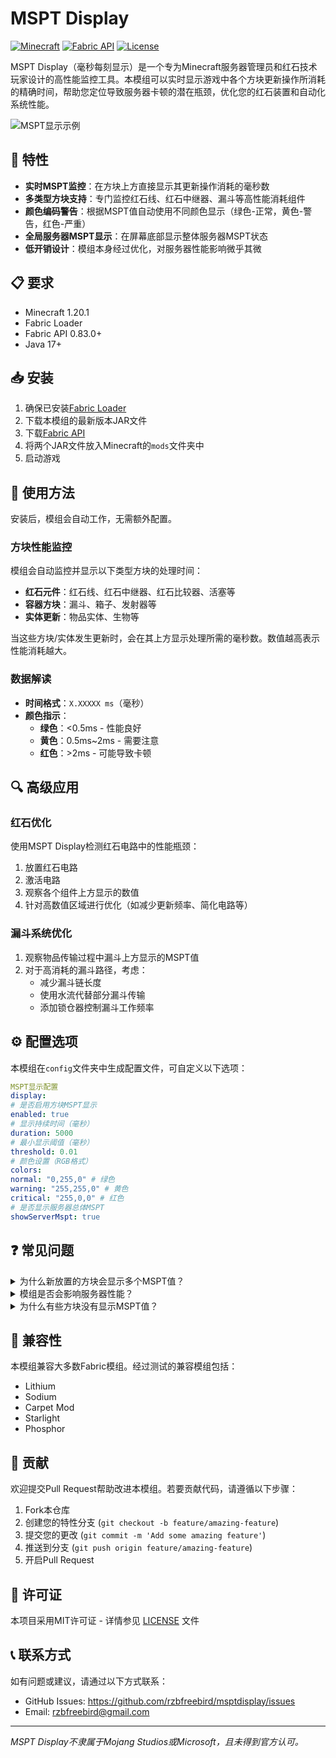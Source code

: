 # MSPT Display

[![Minecraft](https://img.shields.io/badge/Minecraft-1.20.1-brightgreen.svg)](https://www.minecraft.net/)
[![Fabric API](https://img.shields.io/badge/Fabric%20API-0.83.0%2B-blue.svg)](https://fabricmc.net/)
[![License](https://img.shields.io/badge/License-MIT-lightgrey.svg)](LICENSE)

MSPT Display（毫秒每刻显示）是一个专为Minecraft服务器管理员和红石技术玩家设计的高性能监控工具。本模组可以实时显示游戏中各个方块更新操作所消耗的精确时间，帮助您定位导致服务器卡顿的潜在瓶颈，优化您的红石装置和自动化系统性能。

![MSPT显示示例](screenshot.png)

## 🚀 特性

- **实时MSPT监控**：在方块上方直接显示其更新操作消耗的毫秒数
- **多类型方块支持**：专门监控红石线、红石中继器、漏斗等高性能消耗组件
- **颜色编码警告**：根据MSPT值自动使用不同颜色显示（绿色-正常，黄色-警告，红色-严重）
- **全局服务器MSPT显示**：在屏幕底部显示整体服务器MSPT状态
- **低开销设计**：模组本身经过优化，对服务器性能影响微乎其微

## 📋 要求

- Minecraft 1.20.1
- Fabric Loader
- Fabric API 0.83.0+
- Java 17+

## 📥 安装

1. 确保已安装[Fabric Loader](https://fabricmc.net/use/installer/)
2. 下载本模组的最新版本JAR文件
3. 下载[Fabric API](https://www.curseforge.com/minecraft/mc-mods/fabric-api)
4. 将两个JAR文件放入Minecraft的`mods`文件夹中
5. 启动游戏

## 🔧 使用方法

安装后，模组会自动工作，无需额外配置。

### 方块性能监控

模组会自动监控并显示以下类型方块的处理时间：

- **红石元件**：红石线、红石中继器、红石比较器、活塞等
- **容器方块**：漏斗、箱子、发射器等
- **实体更新**：物品实体、生物等

当这些方块/实体发生更新时，会在其上方显示处理所需的毫秒数。数值越高表示性能消耗越大。

### 数据解读

- **时间格式**：`X.XXXXX ms`（毫秒）
- **颜色指示**：
  - **绿色**：<0.5ms - 性能良好
  - **黄色**：0.5ms~2ms - 需要注意
  - **红色**：>2ms - 可能导致卡顿

## 🔍 高级应用

### 红石优化

使用MSPT Display检测红石电路中的性能瓶颈：
1. 放置红石电路
2. 激活电路
3. 观察各个组件上方显示的数值
4. 针对高数值区域进行优化（如减少更新频率、简化电路等）

### 漏斗系统优化

1. 观察物品传输过程中漏斗上方显示的MSPT值
2. 对于高消耗的漏斗路径，考虑：
   - 减少漏斗链长度
   - 使用水流代替部分漏斗传输
   - 添加锁仓器控制漏斗工作频率

## ⚙️ 配置选项

本模组在`config`文件夹中生成配置文件，可自定义以下选项：
```yaml
MSPT显示配置
display:
# 是否启用方块MSPT显示
enabled: true
# 显示持续时间（毫秒）
duration: 5000
# 最小显示阈值（毫秒）
threshold: 0.01
# 颜色设置（RGB格式）
colors:
normal: "0,255,0" # 绿色
warning: "255,255,0" # 黄色
critical: "255,0,0" # 红色
# 是否显示服务器总体MSPT
showServerMspt: true
```
## ❓ 常见问题

<details>
<summary>为什么新放置的方块会显示多个MSPT值？</summary>
<br>
放置方块时会触发多个更新事件（方块放置、相邻方块更新、红石更新等），每个事件都会产生独立的MSPT计算和显示。
</details>

<details>
<summary>模组是否会影响服务器性能？</summary>
<br>
本模组经过优化，性能开销极小。在正常使用情况下，对服务器TPS影响不超过0.1%。
</details>

<details>
<summary>为什么有些方块没有显示MSPT值？</summary>
<br>
模组主要监控那些可能导致性能问题的方块类型（如红石组件、容器等）。普通的固体方块（如石头、泥土）通常不会显示MSPT值，除非它们被放置或破坏。
</details>

## 🔄 兼容性

本模组兼容大多数Fabric模组。经过测试的兼容模组包括：

- Lithium
- Sodium
- Carpet Mod
- Starlight
- Phosphor

## 🤝 贡献

欢迎提交Pull Request帮助改进本模组。若要贡献代码，请遵循以下步骤：

1. Fork本仓库
2. 创建您的特性分支 (`git checkout -b feature/amazing-feature`)
3. 提交您的更改 (`git commit -m 'Add some amazing feature'`)
4. 推送到分支 (`git push origin feature/amazing-feature`)
5. 开启Pull Request

## 📄 许可证

本项目采用MIT许可证 - 详情参见 [LICENSE](LICENSE) 文件

## 📞 联系方式

如有问题或建议，请通过以下方式联系：

- GitHub Issues: https://github.com/rzbfreebird/msptdisplay/issues
- Email: rzbfreebird@gmail.com

---

*MSPT Display不隶属于Mojang Studios或Microsoft，且未得到官方认可。*
